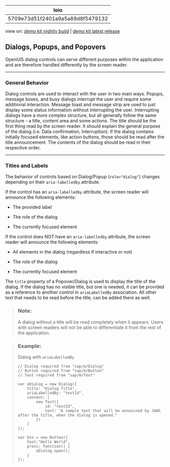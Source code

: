 <!-- loio5709e73d51f2401a9a5a89d8f5479132 -->

| loio |
| -----|
| 5709e73d51f2401a9a5a89d8f5479132 |

<div id="loio">

view on: [demo kit nightly build](https://sdk.openui5.org/nightly/#/topic/5709e73d51f2401a9a5a89d8f5479132) | [demo kit latest release](https://sdk.openui5.org/topic/5709e73d51f2401a9a5a89d8f5479132)</div>

## Dialogs, Popups, and Popovers

OpenUI5 dialog controls can serve different purposes within the application and are therefore handled differently by the screen reader.

***

### General Behavior

Dialog controls are used to interact with the user in two main ways. Popups, message boxes, and busy dialogs interrupt the user and require some additional interaction. Message toast and message strip are used to just display some status information without interrupting the user. Interrupting dialogs have a more complex structure, but all generally follow the same structure - a title, content area and some actions. The title should be the first thing read by the screen reader. It should explain the general purpose of the dialog \(i.e. Data confirmation, Interruption\). If the dialog contains initially focused elements, like action buttons, those should be read after the title announcement. The contents of the dialog should be read in their respective order.

***

### Titles and Labels

The behavior of controls based on Dialog/Popup \(`role="dialog"`\) changes depending on their `aria-labelledby` attribute.

If the control has an `aria-labelledby` attribute, the screen reader will announce the following elements:

-   The provided label

-   The role of the dialog

-   The currently focused element


If the control does NOT have an `aria-labelledby` attribute, the screen reader will announce the following elements:

-   All elements in the dialog \(regardless if interactive or not\)

-   The role of the dialog

-   The currently focused element


The `title` property of a Popover/Dialog is used to display the title of the dialog. If the dialog has no visible title, but one is needed, it can be provided as a reference to another control in `ariaLabelledBy` association. All other text that needs to be read before the title, can be added there as well.

> ### Note:  
> A dialog without a title will be read completely when it appears. Users with screen readers will not be able to differentiate it from the rest of the application.

> ### Example:  
> Dialog with `ariaLabelledBy` 
> 
> ```
> // Dialog required from "sap/m/Dialog"
> // Button required from "sap/m/Button"
> // Text required from "sap/m/Text"
> 
> var oDialog = new Dialog({
>     title: "Dialog Title",
>     ariaLabelledBy: "textId",
>     content: [
>         new Text({
>             id: "textId",
>             text: "A sample text that will be annoucned by JAWS after the title, when the dialog is opened."
>         })
>     ]
> });
> 
> var btn = new Button({
>     text:"Hello World",
>     press: function() {
>         oDialog.open();
>     }
> });
> ```


